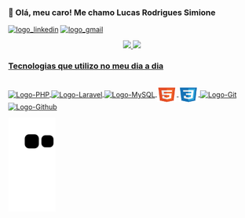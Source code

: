### 👋 Olá, meu caro!  Me chamo Lucas Rodrigues Simione

<a href="https://www.linkedin.com/in/lucas-rodrigues-simione/" target="_blank"><img src="https://img.shields.io/badge/-LinkedIn-%230077B5?style=for-the-badge&logo=linkedin&logoColor=white" target="_blank" alt="logo_linkedin"></a> 
  <a href = "mailto:lucas.r.simione@gmail.com"><img src="https://img.shields.io/badge/-Gmail-%23333?style=for-the-badge&logo=gmail&logoColor=white" target="_blank" alt="logo_gmail"></a>

<div align="center">
  <a href="https://github.com/lucassimione">
  <img height="180em" src="https://github-readme-stats.vercel.app/api?username=lucassimione&show_icons=true&theme=dracula&include_all_commits=true&count_private=true"/>
  <img height="180em" src="https://github-readme-stats.vercel.app/api/top-langs/?username=lucassimione&layout=compact&langs_count=7&theme=dracula"/>
</div>
  
 
 ### Tecnologias que utilizo no meu dia a dia
<div style="display: inline_block"><br>
  <img align="center" alt="Logo-PHP" height="30" width="40" src="https://cdn.jsdelivr.net/gh/devicons/devicon/icons/php/php-original.svg">
  <img align="center" alt="Logo-Laravel" height="30" width="40" src="https://cdn.jsdelivr.net/gh/devicons/devicon/icons/laravel/laravel-plain.svg">
  <img align="center" alt="Logo-MySQL" height="30" width="40" src="https://cdn.jsdelivr.net/gh/devicons/devicon/icons/mysql/mysql-original.svg">
  <img align="center" alt="Logo-HTML" height="30" width="40" src="https://raw.githubusercontent.com/devicons/devicon/master/icons/html5/html5-original.svg">
  <img align="center" alt="Logo-CSS" height="30" width="40" src="https://raw.githubusercontent.com/devicons/devicon/master/icons/css3/css3-original.svg">
  <img align="center" alt="Logo-Git" height="30" width="40" src="https://cdn.jsdelivr.net/gh/devicons/devicon/icons/git/git-plain.svg">
    <img align="center" alt="Logo-Github" height="30" width="40" src="https://cdn.jsdelivr.net/gh/devicons/devicon/icons/github/github-original.svg">

</div>
  

  
<div>  
  
  ![Snake animation](https://github.com/rafaballerini/rafaballerini/blob/output/github-contribution-grid-snake.svg)
</div>
